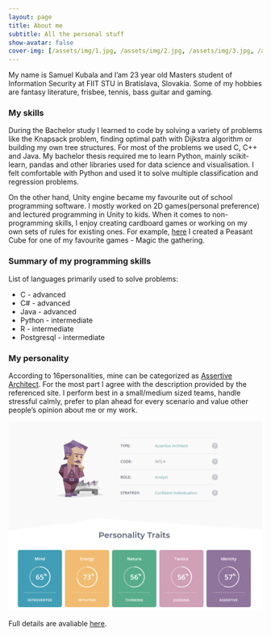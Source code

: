 ```yaml
---
layout: page
title: About me
subtitle: All the personal stuff
show-avatar: false
cover-img: [/assets/img/1.jpg, /assets/img/2.jpg, /assets/img/3.jpg, /assets/img/4.jpg]
---
```


My name is Samuel Kubala and I’am 23 year old Masters student of Information Security at FIIT STU in Bratislava, Slovakia. Some of my hobbies are fantasy literature, frisbee, tennis, bass guitar and gaming.

### My skills
During the Bachelor study I learned to code by solving a variety of problems like the Knapsack problem, finding optimal path with Dijkstra algorithm or building my own tree structures. For most of the problems we used C, C++ and Java.
My bachelor thesis required me to learn Python, mainly scikit-learn, pandas and other libraries used for data science and visualisation. I felt comfortable with Python and used it to solve multiple classification and regression problems.

On the other hand, Unity engine became my favourite out of school programming software. I mostly worked on 2D games(personal preference) and lectured programming in Unity to kids.
When it comes to non-programming skills, I enjoy creating cardboard games or working on my own sets of rules for existing ones. For example, [here](https://cubecobra.com/cube/list/5edf553764abb70f9b2f0ffa) I created a Peasant Cube for one of my favourite games - Magic the gathering.

### Summary of my programming skills  
List of languages primarily used to solve problems:
- C - advanced
- C# - advanced
- Java - advanced
- Python - intermediate
- R - intermediate
- Postgresql - intermediate

### My personality
According to 16personalities, mine can be categorized as [Assertive Architect](https://www.16personalities.com/intj-personality). For the most part I agree with the description provided by the referenced site. I perform best in a small/medium sized teams, handle stressful calmly, prefer to plan ahead for every scenario and value other people’s opinion about me or my work. 

![persona](/assets/img/persona.png)

Full details are avaliable [here](https://www.16personalities.com/profiles/f3103437a144d).

